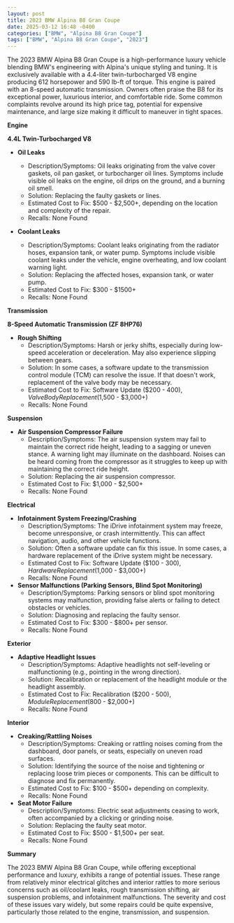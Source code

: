 ```yaml
---
layout: post
title: 2023 BMW Alpina B8 Gran Coupe
date: 2025-03-12 16:48 -0400
categories: ["BMW", "Alpina B8 Gran Coupe"]
tags: ["BMW", "Alpina B8 Gran Coupe", "2023"]
---
```

The 2023 BMW Alpina B8 Gran Coupe is a high-performance luxury vehicle blending BMW's engineering with Alpina's unique styling and tuning. It is exclusively available with a 4.4-liter twin-turbocharged V8 engine producing 612 horsepower and 590 lb-ft of torque. This engine is paired with an 8-speed automatic transmission. Owners often praise the B8 for its exceptional power, luxurious interior, and comfortable ride. Some common complaints revolve around its high price tag, potential for expensive maintenance, and large size making it difficult to maneuver in tight spaces.

**Engine**

**4.4L Twin-Turbocharged V8**

*   **Oil Leaks**
    *   Description/Symptoms: Oil leaks originating from the valve cover gaskets, oil pan gasket, or turbocharger oil lines. Symptoms include visible oil leaks on the engine, oil drips on the ground, and a burning oil smell.
    *   Solution: Replacing the faulty gaskets or lines.
    *   Estimated Cost to Fix: $500 - $2,500+, depending on the location and complexity of the repair.
    *   Recalls: None Found

*   **Coolant Leaks**
    * Description/Symptoms: Coolant leaks originating from the radiator hoses, expansion tank, or water pump. Symptoms include visible coolant leaks under the vehicle, engine overheating, and low coolant warning light.
    * Solution: Replacing the affected hoses, expansion tank, or water pump.
    * Estimated Cost to Fix: $300 - $1500+
    * Recalls: None Found

**Transmission**

**8-Speed Automatic Transmission (ZF 8HP76)**

*   **Rough Shifting**
    *   Description/Symptoms: Harsh or jerky shifts, especially during low-speed acceleration or deceleration. May also experience slipping between gears.
    *   Solution: In some cases, a software update to the transmission control module (TCM) can resolve the issue. If that doesn't work, replacement of the valve body may be necessary.
    *   Estimated Cost to Fix: Software Update ($200 - $400), Valve Body Replacement ($1,500 - $3,000+)
    *   Recalls: None Found

**Suspension**

*   **Air Suspension Compressor Failure**
    *   Description/Symptoms: The air suspension system may fail to maintain the correct ride height, leading to a sagging or uneven stance. A warning light may illuminate on the dashboard. Noises can be heard coming from the compressor as it struggles to keep up with maintaining the correct ride height.
    *   Solution: Replacing the air suspension compressor.
    *   Estimated Cost to Fix: $1,000 - $2,500+
    *   Recalls: None Found

**Electrical**

*   **Infotainment System Freezing/Crashing**
    *   Description/Symptoms: The iDrive infotainment system may freeze, become unresponsive, or crash intermittently. This can affect navigation, audio, and other vehicle functions.
    *   Solution: Often a software update can fix this issue. In some cases, a hardware replacement of the iDrive system might be necessary.
    *   Estimated Cost to Fix: Software Update ($100 - $300), Hardware Replacement ($1,000 - $3,000+)
    *   Recalls: None Found
*   **Sensor Malfunctions (Parking Sensors, Blind Spot Monitoring)**
    *   Description/Symptoms: Parking sensors or blind spot monitoring systems may malfunction, providing false alerts or failing to detect obstacles or vehicles.
    *   Solution: Diagnosing and replacing the faulty sensor.
    *   Estimated Cost to Fix: $300 - $800+ per sensor.
    *   Recalls: None Found

**Exterior**

*   **Adaptive Headlight Issues**
    *   Description/Symptoms: Adaptive headlights not self-leveling or malfunctioning (e.g., pointing in the wrong direction).
    *   Solution: Recalibration or replacement of the headlight module or the headlight assembly.
    *   Estimated Cost to Fix: Recalibration ($200 - $500), Module Replacement ($800 - $2,000+)
    *   Recalls: None Found

**Interior**

*   **Creaking/Rattling Noises**
    *   Description/Symptoms: Creaking or rattling noises coming from the dashboard, door panels, or seats, especially on uneven road surfaces.
    *   Solution: Identifying the source of the noise and tightening or replacing loose trim pieces or components. This can be difficult to diagnose and fix permanently.
    *   Estimated Cost to Fix: $100 - $500+ depending on complexity.
    *   Recalls: None Found
*   **Seat Motor Failure**
    *   Description/Symptoms: Electric seat adjustments ceasing to work, often accompanied by a clicking or grinding noise.
    *   Solution: Replacing the faulty seat motor.
    *   Estimated Cost to Fix: $500 - $1,500+ per seat.
    *   Recalls: None Found

**Summary**

The 2023 BMW Alpina B8 Gran Coupe, while offering exceptional performance and luxury, exhibits a range of potential issues. These range from relatively minor electrical glitches and interior rattles to more serious concerns such as oil/coolant leaks, rough transmission shifting, air suspension problems, and infotainment malfunctions. The severity and cost of these issues vary widely, but some repairs could be quite expensive, particularly those related to the engine, transmission, and suspension.

